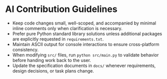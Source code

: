# AI Contribution Guidelines

- Keep code changes small, well-scoped, and accompanied by minimal inline comments only when clarification is necessary.
- Prefer pure Python standard library solutions unless additional packages are explicitly requested in `requirements.txt`.
- Maintain ASCII output for console interactions to ensure cross-platform consistency.
- When modifying `src/` files, run `python src/main.py` to validate behavior before handing work back to the user.
- Update the specification documents in `docs/` whenever requirements, design decisions, or task plans change.
